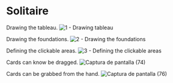 # Solitaire
 
 Drawing the tableau.
![1 - Drawing tableau](https://user-images.githubusercontent.com/66743720/141697485-f370bab2-09c6-4245-9f11-568ff56992cb.PNG)

Drawing the foundations.
![2 - Drawing the foundations](https://user-images.githubusercontent.com/66743720/141697492-94720202-ecdc-4de9-910f-8c5b37952b35.PNG)

Defining the clickable areas.
![3 - Defining the clickable areas](https://user-images.githubusercontent.com/66743720/141697493-84ea21f4-f5e8-44f5-a1b3-80a1f3b39961.PNG)

Cards can know be dragged.
![Captura de pantalla (74)](https://user-images.githubusercontent.com/66743720/144151995-85688aa7-bd6f-4d76-b9d1-47c810090a6b.png)

Cards can be grabbed from the hand.
![Captura de pantalla (76)](https://user-images.githubusercontent.com/66743720/144724738-67e4170e-a903-4a1c-99fc-292c6b00ebe4.png)
